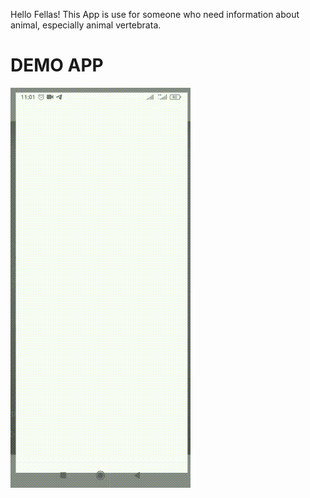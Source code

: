 Hello Fellas! 
This App is use for someone who need information about animal, especially animal vertebrata. 

# DEMO APP
![](https://github.com/ammardarma/Aset/blob/main/Animal%20Kingdom%20Demo.gif)

